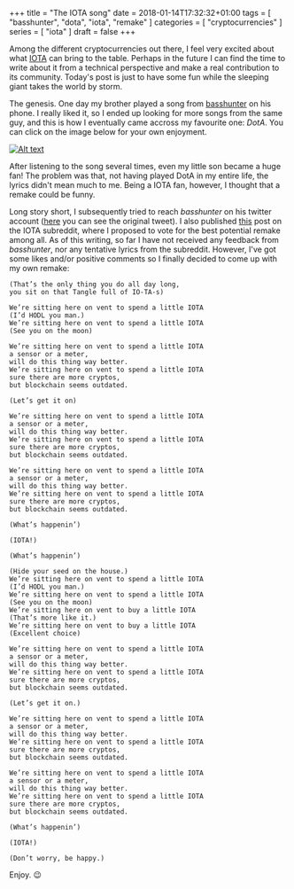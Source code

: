 +++
title = "The IOTA song"
date = 2018-01-14T17:32:32+01:00
tags = [ "basshunter", "dota", "iota", "remake" ]
categories = [ "cryptocurrencies" ]
series = [ "iota" ]
draft = false
+++

Among the different cryptocurrencies out there, I feel very excited about what [IOTA](https://iota.org/) can bring to the table. Perhaps in the future I can find the time to write about it from a technical perspective and make a real contribution to its community. Today's post is just to have some fun while the sleeping giant takes the world by storm.

The genesis. One day my brother played a song from [basshunter](https://en.wikipedia.org/wiki/Basshunter)  on his phone. I really liked it, so I ended up looking for more songs from the same guy, and this is how I eventually came accross my favourite one: *DotA*. You can click on the image below for your own enjoyment.

[![Alt text](https://img.youtube.com/vi/qTsaS1Tm-Ic/hqdefault.jpg)](https://www.youtube.com/watch?v=qTsaS1Tm-Ic)

After listening to the song several times, even my little son became a huge fan! The problem was that, not having played DotA in my entire life, the lyrics didn't mean much to me. Being a IOTA fan, however, I thought that a remake could be funny.

Long story short, I subsequently tried to reach *basshunter* on his twitter account ([here](https://twitter.com/salvalcantara/status/951202099316101120) you can see the original tweet). I also published [this](https://www.reddit.com/r/Iota/comments/7punpy/let_us_vote_for_a_remake_of_the_basshunter_dota/?ref=share&ref_source=link) post on the IOTA subreddit, where I proposed to vote for the best potential remake among all. As of this writing, so far I have not received any feedback from *basshunter*, nor any tentative lyrics from the subreddit. However, I've got some likes and/or positive comments so I finally decided to come up with my own remake:

```text
(That’s the only thing you do all day long,
you sit on that Tangle full of IO-TA-s)

We’re sitting here on vent to spend a little IOTA
(I’d HODL you man.)
We’re sitting here on vent to spend a little IOTA
(See you on the moon)

We’re sitting here on vent to spend a little IOTA
a sensor or a meter,
will do this thing way better. 
We’re sitting here on vent to spend a little IOTA
sure there are more cryptos,
but blockchain seems outdated.

(Let’s get it on)

We’re sitting here on vent to spend a little IOTA
a sensor or a meter,
will do this thing way better. 
We’re sitting here on vent to spend a little IOTA
sure there are more cryptos,
but blockchain seems outdated.

We’re sitting here on vent to spend a little IOTA
a sensor or a meter,
will do this thing way better. 
We’re sitting here on vent to spend a little IOTA
sure there are more cryptos,
but blockchain seems outdated.

(What’s happenin’)

(IOTA!)

(What’s happenin’)

(Hide your seed on the house.)
We’re sitting here on vent to spend a little IOTA
(I’d HODL you man.)
We’re sitting here on vent to spend a little IOTA
(See you on the moon)
We’re sitting here on vent to buy a little IOTA
(That’s more like it.)
We’re sitting here on vent to buy a little IOTA
(Excellent choice)

We’re sitting here on vent to spend a little IOTA
a sensor or a meter,
will do this thing way better. 
We’re sitting here on vent to spend a little IOTA
sure there are more cryptos,
but blockchain seems outdated.

(Let’s get it on.)

We’re sitting here on vent to spend a little IOTA
a sensor or a meter,
will do this thing way better. 
We’re sitting here on vent to spend a little IOTA
sure there are more cryptos,
but blockchain seems outdated.

We’re sitting here on vent to spend a little IOTA
a sensor or a meter,
will do this thing way better. 
We’re sitting here on vent to spend a little IOTA
sure there are more cryptos,
but blockchain seems outdated.

(What’s happenin’)

(IOTA!)

(Don’t worry, be happy.)
``` 

Enjoy. :wink: